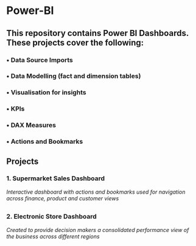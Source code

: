 # Power-BI
## This repository contains Power BI Dashboards. These projects cover the following:
### •	Data Source Imports
### •	Data Modelling (fact and dimension tables)
### •	Visualisation for insights
### •	KPIs
### •	DAX Measures
### •	Actions and Bookmarks
##
## Projects

### 1. Supermarket Sales Dashboard
*Interactive dashboard with actions and bookmarks used for navigation across finance, product and customer views*
##
### 2. Electronic Store Dashboard
*Created to provide decision makers a consolidated performance view of the business across different regions*
